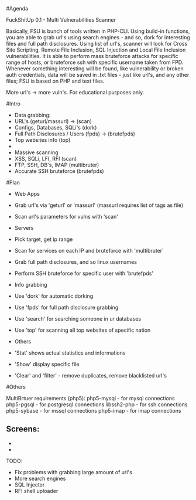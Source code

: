 
#Agenda

FuckShitUp 0.1 - Multi Vulnerabilities Scanner

Basically, FSU is bunch of tools written in PHP-CLI. Using build-in functions, you are able to grab url's using search engines - and so, dork for interesting files and full path disclosures. Using list of url's, scanner will look for Cross Site Scripting, Remote File Inclusion, SQL Injection and Local File Inclusion vulnerabilities. It is able to perform mass bruteforce attacks for specific range of hosts, or bruteforce ssh with specific username taken from FPD. Whenever something interesting will be found, like vulnerability or broken auth credentials, data will be saved in .txt files - just like url's, and any other files; FSU is based on PHP and text files.

More url's -> more vuln's.
For educational purposes only.

#Intro

- Data grabbing:
 - URL's (geturl/massurl) -> (scan)
 - Configs, Databases, SQLi's (dork)
 - Full Path Disclosures / Users (fpds) -> (brutefpds)
 - Top websites info (top)
 - 
- Massive scanning
 - XSS, SQLi, LFI, RFI (scan)
 - FTP, SSH, DB's, IMAP (multibruter)
 - Accurate SSH bruteforce (brutefpds)

#Plan

- Web Apps
 - Grab url's via 'geturl' or 'massurl' (massurl requires list of tags as file)
 - Scan url's parameters for vulns with 'scan'

- Servers
 - Pick target, get ip range
 - Scan for services on each IP and bruteforce with 'multibruter'
 - Grab full path disclosures, and so linux usernames
 - Perform SSH bruteforce for specific user with 'brutefpds'

- Info grabbing
 - Use 'dork' for automatic dorking
 - Use 'fpds' for full path disclosure grabbing
 - Use 'search' for searching someone in ur databases
 - Use 'top' for scanning all top websites of specific nation

- Others
 - 'Stat' shows actual statistics and informations
 - 'Show' display specific file
 - 'Clear' and 'filter' - remove duplicates, remove blacklisted url's

#Others

MultiBrtuer requirements (php5):
php5-mysql - for mysql connections
php5-pgsql - for postgresql connections
libssh2-php - for ssh connections
php5-sybase - for mssql connections
php5-imap - for imap connections

Screens:
 -
 -
 -

TODO:
 - Fix problems with grabbing large amount of url's
 - More search engines
 - SQL Injector
 - RFI shell uploader

